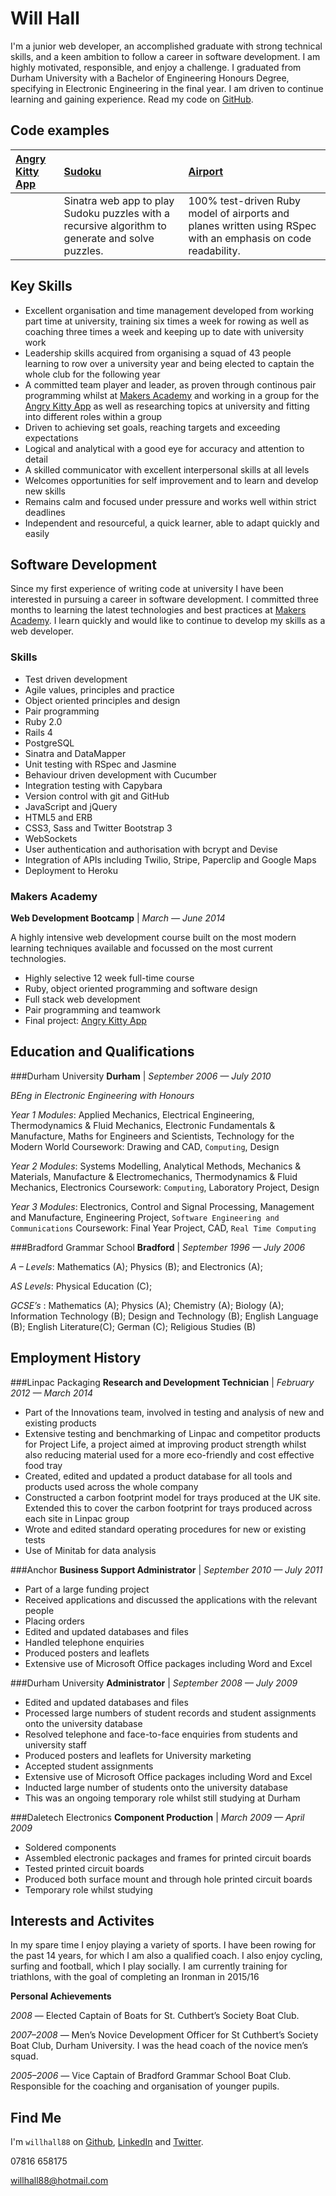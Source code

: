 Will Hall
=========

I'm a junior web developer, an accomplished graduate with strong technical skills, and a keen ambition to follow a career in software development. I am highly motivated, responsible, and enjoy a challenge. I graduated from Durham University with a Bachelor of Engineering Honours Degree, specifying in Electronic Engineering in the final year. I am driven to continue learning and gaining experience. Read my code on [GitHub].

Code examples
-------------

| [Angry Kitty App] | [Sudoku] | [Airport] |
|:--------------- |:-------- |:--------- |
| | Sinatra web app to play Sudoku puzzles with a recursive algorithm to generate and solve puzzles.| 100% test-driven Ruby model of airports and planes written using RSpec with an emphasis on code readability. |


Key Skills
----------

 - Excellent organisation and time management developed from working part time at university, training six times a week for rowing as well as coaching three times a week and keeping up to date with university work
 - Leadership skills acquired from organising a squad of 43 people learning to row over a university year and being elected to captain the whole club for the following year
 -  A committed team player and leader, as proven through continous pair programming whilst at [Makers Academy] and working in a group for the [Angry Kitty App] as well as researching topics at university and fitting into different roles within a group
 -  Driven to achieving set goals, reaching targets and exceeding expectations
 - 	Logical and analytical with a good eye for accuracy and attention to detail
 -  A skilled communicator with excellent interpersonal skills at all levels
 -  Welcomes opportunities for self improvement and to learn and develop new skills
 -  Remains calm and focused under pressure and works well within strict deadlines
 -  Independent and resourceful, a quick learner, able to adapt quickly and easily

Software Development
---------------

Since my first experience of writing code at university I have been interested in pursuing a career in software development. I
committed three months to learning the latest technologies and best practices at [Makers Academy]. I learn quickly and would like to continue to develop my skills as a web developer.

### Skills

  - Test­ driven development
  - Agile values, principles and practice
  - Object­ oriented principles and design
  - Pair programming
  - Ruby 2.0
  - Rails 4
  - PostgreSQL
  - Sinatra and DataMapper
  - Unit testing with RSpec and Jasmine
  - Behaviour driven development with Cucumber
  - Integration testing with Capybara
  - Version control with git and GitHub
  - JavaScript and jQuery
  - HTML5 and ERB
  - CSS3, Sass and Twitter Bootstrap 3
  - WebSockets
  - User authentication and authorisation with bcrypt and Devise
  - Integration of APIs including Twilio, Stripe, Paperclip and Google Maps
  - Deployment to Heroku

### Makers Academy
__Web Development Bootcamp__ | _March &mdash; June 2014_

A highly intensive web development course built on the most modern learning techniques available and focussed on the most current technologies.
  - Highly selective 12 week full-time course
  - Ruby, object oriented programming and software design
  - Full stack web development
  - Pair programming and teamwork
  - Final project: [Angry Kitty App]
 
Education and Qualifications
----------------------------

###Durham University 
__Durham__  |   _September 2006 &mdash; July 2010_

_BEng in Electronic Engineering with Honours_

_Year 1 Modules_: Applied Mechanics, Electrical Engineering, Thermodynamics & Fluid Mechanics, Electronic Fundamentals & Manufacture, Maths for Engineers and Scientists, Technology for the Modern World 
Coursework: Drawing and CAD, `Computing`, Design

_Year 2 Modules_: Systems Modelling, Analytical Methods, Mechanics & Materials, Manufacture & Electromechanics, Thermodynamics & Fluid Mechanics, Electronics
Coursework: `Computing`, Laboratory Project, Design

_Year 3 Modules_: Electronics, Control and Signal Processing, Management and Manufacture, Engineering Project, `Software Engineering and Communications`
Coursework: Final Year Project, CAD, `Real Time Computing`


###Bradford Grammar School
__Bradford__    |   _September 1996 &mdash; July 2006_

_A – Levels_: Mathematics (A); Physics (B); and Electronics (A); 

_AS Levels_: Physical Education (C); 

_GCSE’s_ : Mathematics (A); Physics (A); Chemistry (A); Biology (A); Information Technology (B); Design and Technology (B); English Language (B); English Literature(C); German (C); Religious Studies (B)

Employment History
------------------
###Linpac Packaging
__Research and Development Technician__ |   _February 2012 &mdash; March 2014_


 - Part of the Innovations team, involved in testing and analysis of new and existing products
 - Extensive testing and benchmarking of Linpac and competitor products for Project Life, a project aimed at improving product strength whilst also reducing material used for a more eco-friendly and cost effective food tray
 - Created, edited and updated a product database for all tools and products used across the whole company
 - Constructed a carbon footprint model for trays produced at the UK site. Extended this to cover the carbon footprint for trays produced across each site in Linpac group
 - Wrote and edited standard operating procedures for new or existing tests
 - Use of Minitab for data analysis

###Anchor 
__Business Support Administrator__  |   _September 2010 &mdash; July 2011_

 - Part of a large funding project
 - Received applications and discussed the applications with the relevant people
 - Placing orders
 - Edited and updated databases and files
 - Handled telephone enquiries
 - Produced posters and leaflets
 - Extensive use of Microsoft Office packages including Word and Excel

###Durham University
__Administrator__   |   _September 2008 &mdash; July 2009_

 - Edited and updated databases and files
 - Processed large numbers of student records and student assignments onto the university database
 - Resolved telephone and face-to-face enquiries from students and university staff
 - Produced posters and leaflets for University marketing
 - Accepted student assignments
 - Extensive use of Microsoft Office packages including Word and Excel
 - Inducted large number of students onto the university database
 - This was an ongoing temporary role whilst still studying at Durham 

###Daletech Electronics 
__Component Production__    |   _March 2009 &mdash; April 2009_

 - Soldered components
 - Assembled electronic packages and frames for printed circuit boards
 - Tested printed circuit boards
 - Produced both surface mount and through hole printed circuit boards
 - Temporary role whilst studying

Interests and Activites
-----------------------

In my spare time I enjoy playing a variety of sports. I have been rowing for the past 14 years, for which I am also a qualified coach. I also enjoy cycling, surfing and football, which I play socially. I am currently training for triathlons, with the goal of completing an Ironman in 2015/16

__Personal Achievements__

 _2008_ &mdash; Elected Captain of Boats for St. Cuthbert’s Society Boat Club.
 
 _2007–2008_  &mdash; Men’s Novice Development Officer for St Cuthbert’s Society Boat Club, Durham University. I was the head coach of the novice men’s squad.

_2005–2006_ &mdash; Vice Captain of Bradford Grammar School Boat Club. Responsible for the coaching and organisation of younger pupils.

Find Me
-------
I'm `willhall88` on [Github], [LinkedIn] and [Twitter].

07816 658175

[willhall88@hotmail.com]



  [Airport]: https://github.com/willhall88/airport
  [Sudoku]: https://github.com/willhall88/sudoku-sinatra
  [Angry Kitty App]: https://github.com/willhall88/Angry-Kitty
  [Makers Academy]: http://www.makersacademy.com

  
  [willhall88@hotmail.com]: mailto:willhall88@hotmail.com
  [GitHub]: https://github.com/willhall88
  [LinkedIn]: http://linkedin.com/in/willhall88
  [Twitter]: http://twitter.com/willhall_dev
